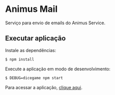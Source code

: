 # Animus Mail

Serviço para envio de emails do Animus Service.

## Executar aplicação

Instale as dependências:

```sh
$ npm install
```

Execute a aplicação em modo de desenvolvimento:

```sh
$ DEBUG=dicegame npm start
```

Para acessar a aplicação, [clique aqui](http://localhost:3000).

